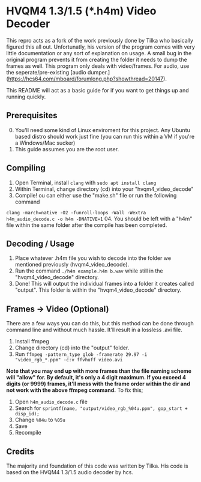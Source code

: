 # HVQM4 1.3/1.5 (*.h4m) Video Decoder

This repro acts as a fork of the work previously done by Tilka who basically figured this all out. Unfortunatly, his version of the program comes with very little documentation or any sort of explanation on usage. A small bug in the original program prevents it from creating the folder it needs to dump the frames as well.
This program only deals with video/frames. For audio, use the seperate/pre-existing [audio dumper.] (https://hcs64.com/mboard/forumlong.php?showthread=20147).

This README will act as a basic guide for if you want to get things up and running quickly.

## Prerequisites
00. You'll need some kind of Linux enviroment for this project. Any Ubuntu based distro should work just fine (you can run this within a VM if you're a Windows/Mac sucker)
01. This guide assumes you are the root user.

## Compiling
01. Open Terminal, install ``clang`` with ```sudo apt install clang```
02. Within Terminal, change directory (cd) into your "hvqm4_video_decode"
03. Compile! ou can either use the "make.sh" file or run the following command

``clang -march=native -O2 -funroll-loops -Wall -Wextra h4m_audio_decode.c -o h4m -DNATIVE=1``
04. You should be left with a "h4m" file within the same folder after the compile has been completed.

## Decoding / Usage
01. Place whatever .h4m file you wish to decode into the folder we mentioned previously (hvqm4_video_decode).
02. Run the command ``./h4m example.h4m b.wav`` while still in the "hvqm4_video_decode" directory.
03. Done! This will output the individual frames into a folder it creates called "output". This folder is within the "hvqm4_video_decode" directory.

## Frames -> Video (Optional)
There are a few ways you can do this, but this method can be done through command line and without much hassle. It'll result in a lossless .avi file.

01. Install ffmpeg
02. Change directory (cd) into the "output" folder.
03. Run ```ffmpeg -pattern_type glob -framerate 29.97 -i "video_rgb_*.ppm" -c:v ffvhuff video.avi```

**Note that you may end up with more frames than the file naming scheme will "allow" for. By default, it's only a 4 digit maximum. If you exceed 4 digits (or 9999) frames, it'll mess with the frame order within the dir and not work with the above ffmpeg command.**
To fix this;
01. Open ``h4m_audio_decode.c`` file
02. Search for ``sprintf(name, "output/video_rgb_%04u.ppm", gop_start + disp_id);``
03. Change ``%04u`` to ``%05u``
04. Save
05. Recompile

## Credits
The majority and foundation of this code was written by Tilka. His code is based on the HVQM4 1.3/1.5 audio decoder by hcs.